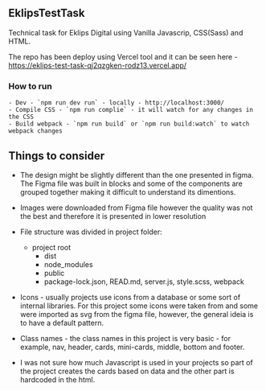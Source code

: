 ## EklipsTestTask
Technical task for Eklips Digital using Vanilla Javascrip, CSS(Sass) and HTML.

The repo has been deploy using Vercel tool and it can be seen here - https://eklips-test-task-qj2qzgken-rodz13.vercel.app/


### How to run
    - Dev - `npm run dev run` - locally - http://localhost:3000/
    - Compile CSS - `npm run complie` - it will watch for any changes in the CSS
    - Build webpack - `npm run build` or `npm run build:watch` to watch webpack changes


## Things to consider
 - The design might be slightly different than the one presented in figma. The Figma file was built in blocks and some of the components are grouped  together making it difficult to understand its dimentions.
 - Images were downloaded from Figma file however the quality was not the best and therefore it is presented in lower resolution
 - File structure was divided in project folder:
    - project root
        - dist
        - node_modules
        - public
        - package-lock.json, READ.md, server.js, style.scss, webpack

 - Icons - usually projects use icons from a database or some sort of internal libraries. For this project some icons were taken from and some were imported as svg from the figma file, however, the general ideia is to have a default pattern.
 - Class names - the class names in this project is very basic - for example, nav, header, cards, mini-cards, middle, bottom and footer.
 - I was not sure how much Javascript is used in your projects so part of the project creates the cards based on data and the other part is hardcoded in the html.
 